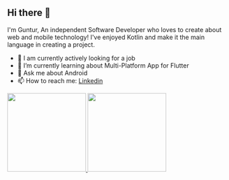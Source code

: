 ## Hi there 👋


I'm Guntur, An independent Software Developer who loves to create about web and mobile technology! I've enjoyed Kotlin and make it the main language in creating a project.

- 🔭 I am currently actively looking for a job
- 🌱 I’m currently learning about Multi-Platform App for Flutter 
- 💬 Ask me about Android
- 📫 How to reach me: [Linkedin](https://www.linkedin.com/in/m-guntur-saputra-423775288/)

<p align="left">
<a href="https://github.com/Guntursap/">
  <img height="180em" src="https://github-readme-stats-eight-theta.vercel.app/api?username=Guntursap&show_icons=true&theme=algolia&include_all_commits=true&count_private=true"/>
  <img height="180em" src="https://github-readme-stats-eight-theta.vercel.app/api/top-langs/?username=Guntursap&layout=compact&langs_count=8&theme=algolia"/>
</a>
</p>
